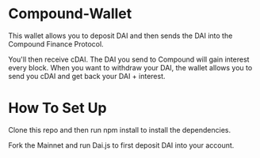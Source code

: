 # Compound-Wallet

This wallet allows you to deposit DAI and then sends the DAI into the Compound Finance Protocol. 

You'll then receive cDAI. The DAI you send to Compound will gain interest every block. When you want to withdraw your DAI, the wallet allows 
you to send you cDAI and get back your DAI + interest.

# How To Set Up

Clone this repo and then run npm install to install the dependencies.

Fork the Mainnet and run Dai.js to first deposit DAI into your account.
